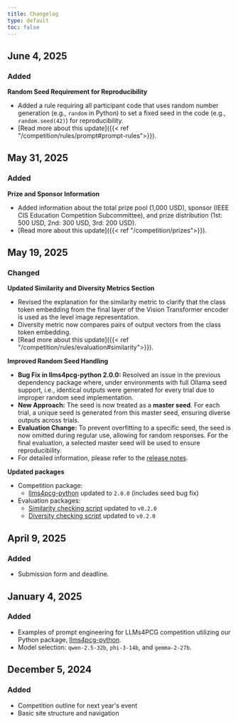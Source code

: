 ```yaml
---
title: Changelog
type: default
toc: false
---
```


## June 4, 2025

### Added

**Random Seed Requirement for Reproducibility**  
- Added a rule requiring all participant code that uses random number generation (e.g., `random` in Python) to set a fixed seed in the code (e.g., `random.seed(42)`) for reproducibility.  
- [Read more about this update]({{< ref "/competition/rules/prompt#prompt-rules">}}).  

## May 31, 2025

### Added

**Prize and Sponsor Information**  
- Added information about the total prize pool (1,000 USD), sponsor (IEEE CIS Education Competition Subcommittee), and prize distribution (1st: 500 USD, 2nd: 300 USD, 3rd: 200 USD).
- [Read more about this update]({{< ref "/competition/prizes">}}).

## May 19, 2025

### Changed

**Updated Similarity and Diversity Metrics Section**  
- Revised the explanation for the similarity metric to clarify that the class token embedding from the final layer of the Vision Transformer encoder is used as the level image representation.  
- Diversity metric now compares pairs of output vectors from the class token embedding.  
- [Read more about this update]({{< ref "/competition/rules/evaluation#similarity">}}).

**Improved Random Seed Handling**
- **Bug Fix in llms4pcg-python 2.0.0:** Resolved an issue in the previous dependency package where, under environments with full Ollama seed support, i.e., identical outputs were generated for every trial due to improper random seed implementation.
- **New Approach:** The seed is now treated as a **master seed**. For each trial, a unique seed is generated from this master seed, ensuring diverse outputs across trials.
- **Evaluation Change:** To prevent overfitting to a specific seed, the seed is now omitted during regular use, allowing for random responses. For the final evaluation, a selected master seed will be used to ensure reproducibility.
- For detailed information, please refer to the [release notes](https://github.com/chatgpt4pcg/llms4pcg-python/releases/tag/2.0.0).

**Updated packages**
- Competition package:
  - [llms4pcg-python](https://github.com/chatgpt4pcg/llms4pcg-python) updated to `2.0.0` (includes seed bug fix)
- Evaluation packages:
  - [Similarity checking script](https://github.com/chatgpt4pcg/similarity-checking-script) updated to `v0.2.0`
  - [Diversity checking script](https://github.com/chatgpt4pcg/diversity-checking-script) updated to `v0.2.0`

## April 9, 2025

### Added

- Submission form and deadline.

## January 4, 2025

### Added

- Examples of prompt engineering for LLMs4PCG competition utilizing our Python package, [llms4pcg-python](https://github.com/chatgpt4pcg/llms4pcg-python).
- Model selection: `qwen-2.5-32b`, `phi-3-14b`, and `gemma-2-27b`.

## December 5, 2024

### Added

- Competition outline for next year's event
- Basic site structure and navigation
